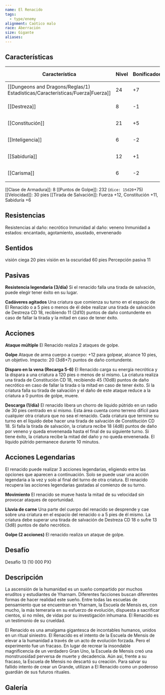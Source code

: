 ```yaml
---
name: El Renacido
tags:
  - type/enemy
alignment: Caótico malo
race: Aberración
size: Gigante
aliases:
---
```


## Características

| Característica                                                                 | Nivel | Bonificador | Lanzar dado      |
| ------------------------------------------------------------------------------ | ----- | ----------- | ---------------- |
| [[Dungeons and Dragons/Reglas/1) Estadisticas/Características/Fuerza\|Fuerza]] | 24    | +7          | `dice: 1d20 + 0` |
| [[Destreza]]                                                                   | 8     | -1          | `dice: 1d20 + 0` |
| [[Constitución]]                                                               | 21    | +5          | `dice: 1d20 + 0` |
| [[Inteligencia]]                                                               | 6     | -2          | `dice: 1d20 + 0` |
| [[Sabiduría]]                                                                  | 12    | +1          | `dice: 1d20 + 0` |
| [[Carisma]]                                                                    | 6     | -2          | `dice: 1d20 + 0` |

[[Clase de Armadura]]: 8
[[Puntos de Golpe]]: 232 (`dice: 15d20`+75)
[[Velocidad]]: 30 pies
[[Tirada de Salvación]]: Fuerza +12, Constitución +11, Sabiduría +6

## Resistencias

Resistencias al daño: necrótico
Inmunidad al daño: veneno
Inmunidad a estados: encantado, agotamiento, asustado, envenenado

## Sentidos

visión ciega 20 pies
visión en la oscuridad 60 pies 
Percepción pasiva 11

## Pasivas

**Resistencia legendaria (3/día)**
Si el renacido falla una tirada de salvación, puede elegir tener éxito en su lugar. 

**Cadáveres agitados**
Una criatura que comienza su turno en el espacio de El Renacido o a 5 pies o menos de él debe realizar una tirada de salvación de Destreza CD 18, recibiendo 11 (2d10) puntos de daño contundente en caso de fallar la tirada y la mitad en caso de tener éxito.

## Acciones

**Ataque múltiple**
El Renacido realiza 2 ataques de golpe.

**Golpe**
Ataque de arma cuerpo a cuerpo: +12 para golpear, alcance 10 pies, un objetivo.
Impacto: 20 (3d8+7) puntos de daño contundente.

**Disparo en la vena (Recarga 5-6)**
El Renacido carga su energía necrótica y la dispara a una criatura a 120 pies o menos de sí mismo. La criatura realiza una tirada de Constitución CD 18, recibiendo 45 (10d8) puntos de daño necrótico en caso de fallar la tirada o la mitad en caso de tener éxito. Si la criatura falla su tirada de salvación y el daño de este ataque reduce a la criatura a 0 puntos de golpe, muere.

**Descarga (1/día)**
El renacido libera un chorro de líquido pútrido en un radio de 30 pies centrado en sí mismo. Esta área cuenta como terreno difícil para cualquier otra criatura que no sea el renacido. Cada criatura que termine su turno en el líquido debe hacer una tirada de salvación de Constitución CD 18. Si falla la tirada de salvación, la criatura recibe 18 (4d8) puntos de daño por veneno y queda envenenada hasta el final de su siguiente turno. Si tiene éxito, la criatura recibe la mitad del daño y no queda envenenada. El líquido pútrido permanece durante 10 minutos.

## Acciones Legendarias

El renacido puede realizar 3 acciones legendarias, eligiendo entre las opciones que aparecen a continuación. Solo se puede usar una acción legendaria a la vez y solo al final del turno de otra criatura. El renacido recupera las acciones legendarias gastadas al comienzo de su turno.

**Movimiento**
El renacido se mueve hasta la mitad de su velocidad sin provocar ataques de oportunidad.

**Lluvia de carne**
Una parte del cuerpo del renacido se desprende y cae sobre una criatura en el espacio del renacido o a 5 pies de él mismo. La criatura debe superar una tirada de salvación de Destreza CD 18 o sufre 13 (3d8) puntos de daño necrótico.

**Golpe (2 acciones)**
El renacido realiza un ataque de golpe.

## Desafío

Desafío 13 (10 000 PX)

## Descripción

La ascensión de la humanidad es un sueño compartido por muchos eruditos y estudiantes de Yharnam. Diferentes facciones buscan diferentes formas de hacer realidad este sueño.
Entre todas las escuelas de pensamiento que se encuentran en Yharnam, la Escuela de Mensis es, con mucho, la más temeraria en su esfuerzo de evolución, dispuesta a sacrificar cientos, si no miles, de vidas por su investigación inhumana. El Renacido es un testimonio de su crueldad.

El Renacido es una amalgama gigantesca de incontables humanos, unidos en un ritual siniestro. El Renacido es el intento de la Escuela de Mensis de elevar a la humanidad a través de un acto de evolución forzada. Pero el experimento fue un fracaso. En lugar de recrear la insondable magnificencia de un verdadero Gran Uno, la Escuela de Mensis creó
una monstruosidad perversa de muerte y decadencia. Aún así, frente a su fracaso, la Escuela de Mensis no descartó su creación. Para salvar su fallido intento de crear un Grande, utilizan a El Renacido como un poderoso guardián de sus futuros rituales.

## Galería



